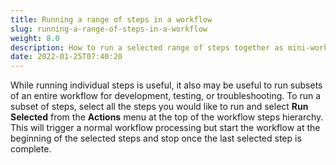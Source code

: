 ```yaml
---
title: Running a range of steps in a workflow
slug: running-a-range-of-steps-in-a-workflow
weight: 8.0
description: How to run a selected range of steps together as mini-workflow
date: 2022-01-25T07:40:20
---
```



While running individual steps is useful, it also may be useful to run subsets of an entire workflow for development, testing, or troubleshooting. To run a subset of steps, select all the steps you would like to run and select **Run Selected** from the **Actions** menu at the top of the workflow steps hierarchy. This will trigger a normal workflow processing but start the workflow at the beginning of the selected steps and stop once the last selected step is complete.

